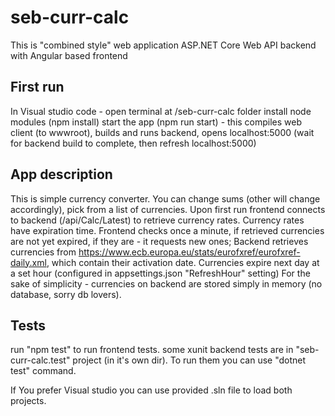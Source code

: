 # seb-curr-calc

This is "combined style" web application ASP.NET Core Web API backend with Angular based frontend

## First run

In Visual studio code - open terminal at /seb-curr-calc folder
install node modules (npm install)
start the app (npm run start) - this compiles web client (to wwwroot), builds and runs backend, opens localhost:5000
(wait for backend build to complete, then refresh localhost:5000)

## App description

This is simple currency converter. You can change sums (other will change accordingly), pick from a list of currencies.
Upon first run frontend connects to backend (/api/Calc/Latest) to retrieve currency rates.
Currency rates have expiration time. Frontend checks once a minute, if retrieved currencies are not yet expired, if they are - it requests new ones;
Backend retrieves currencies from https://www.ecb.europa.eu/stats/eurofxref/eurofxref-daily.xml, which contain their activation date.
Currencies expire next day at a set hour (configured in appsettings.json "RefreshHour" setting)
For the sake of simplicity - currencies on backend are stored simply in memory (no database, sorry db lovers).

## Tests

run "npm test" to run frontend tests.
some xunit backend tests are in "seb-curr-calc.test" project (in it's own dir).
To run them you can use "dotnet test" command.

If You prefer Visual studio you can use provided .sln file to load both projects.

